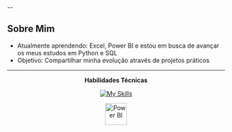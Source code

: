 
--

##  Sobre Mim
-  Atualmente aprendendo: Excel, Power BI e estou em busca de avançar os meus estudos em Python e SQL
-  Objetivo: Compartilhar minha evolução através de projetos práticos

---
<div align="center">
 
  **Habilidades Técnicas**


[![My Skills](https://skillicons.dev/icons?i=aws,azure,figma,html,css,git,github,kali,py,sklearn,mysql,matlab,tensorflow,vscode,linux&perline=8)](https://skillicons.dev)

 <img src="https://upload.wikimedia.org/wikipedia/commons/thumb/c/cf/Power_bi_logo_black.svg/1200px-Power_bi_logo_black.svg.png" alt="Power BI" width="50" style="vertical-align:middle">
  </div>






